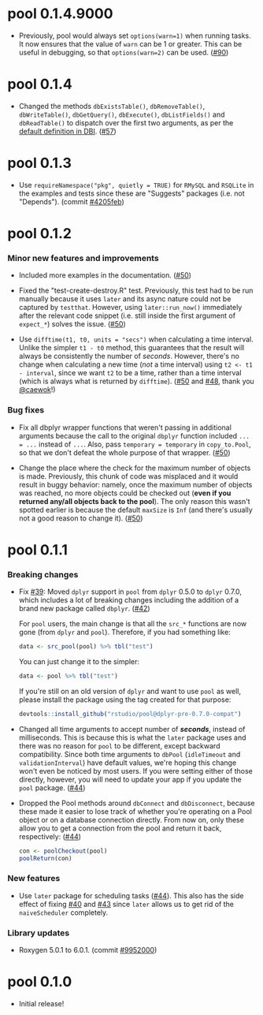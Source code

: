 pool 0.1.4.9000
================

* Previously, pool would always set `options(warn=1)` when running tasks. It now ensures that the value of `warn` can be 1 or greater. This can be useful in debugging, so that `options(warn=2)` can be used. ([#90](https://github.com/rstudio/pool/pull/90))

pool 0.1.4
================

* Changed the methods `dbExistsTable()`, `dbRemoveTable()`, `dbWriteTable()`, `dbGetQuery()`, `dbExecute()`, `dbListFields()` and `dbReadTable()` to dispatch over the first two arguments, as per the [default definition in DBI](https://github.com/r-dbi/DBI/blob/master/R/DBConnection.R). ([#57](https://github.com/rstudio/pool/pull/57))

pool 0.1.3
================

* Use `requireNamespace("pkg", quietly = TRUE)` for `RMySQL` and `RSQLite` in the examples and tests since these are "Suggests" packages (i.e. not "Depends"). (commit [#4205feb](https://github.com/rstudio/pool/commit/4205feb8a685384fb8db93114c35220fb9611752))

pool 0.1.2
================

### Minor new features and improvements

* Included more examples in the documentation. ([#50](https://github.com/rstudio/pool/pull/50))

* Fixed the "test-create-destroy.R" test. Previously, this test had to be run manually because it uses `later` and its async nature could not be captured by `testthat`. However, using `later::run_now()` immediately after the relevant code snippet (i.e. still inside the first argument of `expect_*`) solves the issue. ([#50](https://github.com/rstudio/pool/pull/50))

* Use `difftime(t1, t0, units = "secs")` when calculating a time interval. Unlike the simpler `t1 - t0` method, this guarantees that the result will always be consistently the number of _seconds_. However, there's no change when calculating a new time (_not_ a time interval) using `t2 <- t1 - interval`, since we want `t2` to be a time, rather than a time interval (which is always what is returned by `difftime`). ([#50](https://github.com/rstudio/pool/pull/50) and [#48](https://github.com/rstudio/pool/pull/48), thank you [@caewok](https://github.com/caewok)!)

### Bug fixes

* Fix all dbplyr wrapper functions that weren't passing in additional arguments because the call to the original `dbplyr` function included `... = ...` instead of `...`. Also, pass `temporary = temporary` in `copy_to.Pool`, so that we don't defeat the whole purpose of that wrapper. ([#50](https://github.com/rstudio/pool/pull/50))

* Change the place where the check for the maximum number of objects is made. Previously, this chunk of code was misplaced and it would result in buggy behavior: namely, once the maximum number of objects was reached, no more objects could be checked out (**even if you returned any/all objects back to the pool**). The only reason this wasn't spotted earlier is because the default `maxSize` is `Inf` (and there's usually not a good reason to change it). ([#50](https://github.com/rstudio/pool/pull/50))


pool 0.1.1
================

### Breaking changes
* Fix [#39](https://github.com/rstudio/pool/issues/39): Moved `dplyr` support in `pool` from `dplyr` 0.5.0 to `dplyr` 0.7.0, which includes a lot of breaking changes including the addition of a brand new package called `dbplyr`. ([#42](https://github.com/rstudio/pool/pull/42))

    For `pool` users, the main change is that all the `src_*` functions are now gone (from `dplyr` and `pool`). Therefore, if you had something like:

    ```r
    data <- src_pool(pool) %>% tbl("test")
    ```

    You can just change it to the simpler:

    ```r
    data <- pool %>% tbl("test")
    ```

    If you're still on an old version of `dplyr` and want to use `pool` as well, please install the package using the tag created for that purpose:

    ```r
    devtools::install_github("rstudio/pool@dplyr-pre-0.7.0-compat")
    ```

* Changed all time arguments to accept number of _**seconds**_, instead of milliseconds. This is because this is what the `later` package uses and there was no reason for `pool` to be different, except backward compatibility. Since both time arguments to `dbPool` (`idleTimeout` and `validationInterval`) have default values, we're hoping this change won't even be noticed by most users. If you were setting either of those directly, however, you will need to update your app if you update the `pool` package. ([#44](https://github.com/rstudio/pool/pull/44))
<!--Since this release is already breaking backward compatibility, we're going to town!-->

* Dropped the Pool methods around `dbConnect` and `dbDisconnect`, because these made it easier to lose track of whether you're operating on a Pool object or on a database connection directly. From now on, only these allow you to get a connection from the pool and return it back, respectively: ([#44](https://github.com/rstudio/pool/pull/44))

    ```r
    con <- poolCheckout(pool)
    poolReturn(con)
    ```

### New features
* Use `later` package for scheduling tasks ([#44](https://github.com/rstudio/pool/pull/44)). This also has the side effect of fixing [#40](https://github.com/rstudio/pool/issues/40) and [#43](https://github.com/rstudio/pool/issues/43) since `later` allows us to get rid of the `naiveScheduler` completely.

### Library updates
* Roxygen 5.0.1 to 6.0.1. (commit [#9952000](https://github.com/rstudio/pool/commit/99520001a65dd51a4f5eaaacad4bfbec696cc0f1))

pool 0.1.0
===========

* Initial release!

